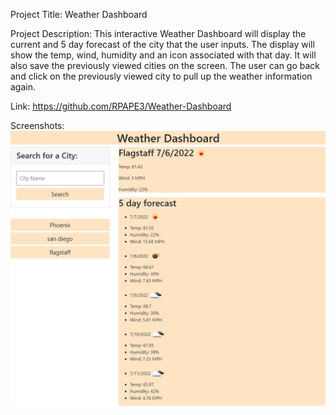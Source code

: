 Project Title: Weather Dashboard

Project Description: This interactive Weather Dashboard will display the current and 5 day forecast of the city that the user inputs. The display will show the temp, wind, humidity and an icon associated with that day. It will also save the previously viewed cities on the screen. The user can go back and click on the previously viewed city to pull up the weather information again.    
 
 Link: https://github.com/RPAPE3/Weather-Dashboard 

Screenshots: 
![Screenshot](./assets/images/Weather%20Dashboard%20Screenshot.png)
